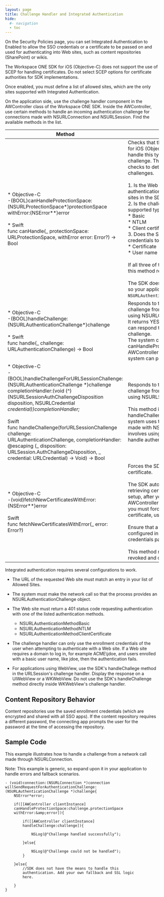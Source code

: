 ```yaml
---
layout: page
title: Challenge Handler and Integrated Authentication
hide:
  #- navigation
  - toc
---
```


On the Security Policies page, you can set Integrated Authentication to Enabled to allow the SSO credentials or a certificate to be passed on and used for authenticating into Web sites, such as content repositories (SharePoint) or wikis.

The Workspace ONE SDK for iOS (Objective-C) does not support the use of SCEP for handling certificates. Do not select SCEP options for certificate authorities for SDK implementations.

Once enabled, you must define a list of allowed sites, which are the only sites supported with Integrated Authentication.

On the application side, use the challenge handler component in the AWController class of the Workspace ONE SDK. Inside the AWController, use certain methods to handle an incoming authentication challenge for connections made with NSURLConnection and NSURLSession. Find the available methods in the list.

| Method | Description |
| --- | --- |
| * Objective-C<br>-(BOOL)canHandleProtectionSpace:<br>(NSURLProtectionSpace*)protectionSpace withError:(NSError**)error<br><br>* Swift<br>func canHandle(_ protectionSpace: URLProtectionSpace, withError error: Error?) -> Bool | Checks that the Workspace ONE SDK for iOS (Objective-C) has the means to handle this type of authentication challenge. The SDK makes several checks to determine that it can handle challenges.<br><br>1. Is the Web site challenging for authentication on the list of allowed sites in the SDK profile?<br>2. Is the challenge one of the supported types:<br>   * Basic<br>   * NTLM<br>   * Client certificate<br>3. Does the SDK have a set of credentials to respond with:<br>   * Certificate<br>   * User name and password<br><br>If all three of the criteria are met, then this method returns YES.<br><br>The SDK does not handle server trust, so your application must handle `NSURLAuthenticationMethodServerTrust`. |
| * Objective-C<br>-(BOOL)handleChallenge:<br>(NSURLAuthenticationChallenge*)challenge<br><br>* Swift<br>func handle(_ challenge:<br>URLAuthenticationChallenge) -> Bool | Responds to the actual authentication challenge from a network call made using NSURLConnection.<br>It returns YES or NO depending on if it can respond to the authentication challenge.<br>The system calls the canHandleProtectionSpace method in AWController first to validate that the system can process the challenge. |
| * Objective-C<br>-(BOOL)handleChallengeForURLSessionChallenge:<br>(NSURLAuthenticationChallenge *)challenge completionHandler:(void (^)(NSURLSessionAuthChallengeDisposition disposition, NSURLCredential *credential))completionHandler;<br><br>* Swift<br>func handleChallenge(forURLSessionChallenge challenge:<br>URLAuthenticationChallenge, completionHandler: @escaping (_ disposition: URLSession.AuthChallengeDisposition, _ credential: URLCredential) -> Void) -> Bool | Responds to the actual authentication challenge from a network call made using NSURLSession.<br><br>This method is the same as the handleChallenge method, except the system uses this method with calls made with NSURLSession. This call involves using a completion block to handle authentication challenges. |
| * Objective-C<br>-(void)fetchNewCertificatesWithError:(NSError**)error<br><br>Swift<br>func fetchNewCertificatesWithError(_ error: Error?) | Forces the SDK to fetch a new certificate.<br><br>The SDK automatically handles retrieving certificates initially during setup, after you call start in AWController. However, in the event you must force the SDK to fetch a new certificate, use this method.<br><br>Ensure that a certificate is properly configured in the authentication and credentials payload of the SDK profile.<br><br>This method resolves issues with revoked and corrupt certificates. |

Integrated authentication requires several configurations to work.
 
* The URL of the requested Web site must match an entry in your list of Allowed Sites.
* The system must make the network call so that the process provides an NSURLAuthenticationChallenge object.

* The Web site must return a 401 status code requesting authentication with one of the listed authentication methods.
   * NSURLAuthenticationMethodBasic
   * NSURLAuthenticationMethodNTLM
   * NSURLAuthenticationMethodClientCertificate
* The challenge handler can only use the enrollment credentials of the user when attempting to authenticate with a Web site. If a Web site requires a domain to log in, for example ACME\jdoe, and users enrolled with a basic user name, like jdoe, then the authentication fails.
* For applications using WebView, use the SDK's handleChallege method in the URLSession's challenge handler. Display the response on a UIWebView or a WKWebView. Do not use the SDK's handleChallenge method directly inside WKWebView's challenge handler.

## Content Repository Behavior

Content repositories use the saved enrollment credentials (which are encrypted and shared with all SSO apps). If the content repository requires a different password, the connecting app prompts the user for the password at the time of accessing the repository.

## Sample Code

This example illustrates how to handle a challenge from a network call made through NSURLConnection.

Note: This example is generic, so expand upon it in your application to handle errors and fallback scenarios.

```
- (void)connection:(NSURLConnection *)connection 
willSendRequestForAuthenticationChallenge:
(NSURLAuthenticationChallenge *)challenge{
	NSError*error;

 	if([[AWController clientInstance] 
	canHandleProtectionSpace:challenge.protectionSpace 
	withError:&amp;error]){
 		
		if([[AWController clientInstance] 
		handleChallenge:challenge]){

			NSLog(@"Challenge handled successfully");
 
		}else{

			NSLog(@"Challenge could not be handled");
		}

	}else{
		//SDK does not have the means to handle this 
		authentication. Add your own fallback and SSL logic 
		here.

	}
} 
```
